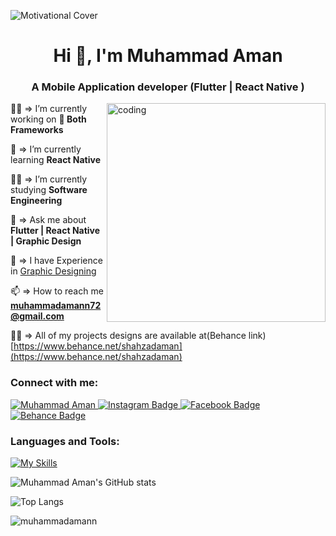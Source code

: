 ![Motivational Cover](https://github.com/MuhammadAmann/MuhammadAmann/assets/109753345/4ced55b0-c89d-4b5c-b39c-66afae3221a1)

<h1 align="center">Hi 👋, I'm Muhammad Aman</h1>


<h3 align="center">A Mobile Application developer (Flutter | React Native )</h3>
 <img align="right" alt="coding" width="350" src="https://user-images.githubusercontent.com/74038190/212750147-854a394f-fee9-4080-9770-78a4b7ece53f.gif"

👨‍💻 => I’m currently working on **📱 Both Frameworks**

🌱 => I’m currently learning **React Native**

👨‍🎓 => I’m currently studying **Software Engineering**

💬 => Ask me about **Flutter | React Native | Graphic Design**

🎨 => I have Experience in [Graphic Designing](https://www.behance.net/shahzadaman)

📫 => How to reach me **muhammadamann72@gmail.com**

👨‍💻 => All of my projects designs are available at(Behance link) [https://www.behance.net/shahzadaman](https://www.behance.net/shahzadaman)




<h3 align="left">Connect with me:</h3>
<div id="badges">
 <a href="https://www.linkedin.com/in/m-amann/">
    <img src="https://img.shields.io/badge/LinkedIn-blue?style=for-the-badge&logo=linkedin&logoColor=white" alt="Muhammad Aman"/>
   <a href="https://www.instagram.com/dev.inventive">
    <img src="https://img.shields.io/badge/Instagram-purple?style=for-the-badge&logo=instagram&logoColor=white" alt="Instagram Badge"/>
  </a>
   <a href="https://www.facebook.com/SWdesigns720">
    <img src="https://img.shields.io/badge/Facebook-blue?style=for-the-badge&logo=facebook&logoColor=white" alt="Facebook Badge"/>
  </a>
 <a href="https://www.behance.net/shahzadaman">
    <img src="https://img.shields.io/badge/Behance-blue?style=for-the-badge&logo=behance&logoColor=white" alt="Behance Badge"/>
</a>

</div>

### Languages and Tools:
[![My Skills](https://skillicons.dev/icons?i=cpp,flutter,dart,react,javascript,css,redux,mysql,firebase,github,vscode,postman,figma,photoshop,illustrator&perline=5)](https://skillicons.dev)


![Muhammad Aman's GitHub stats](https://github-readme-stats.vercel.app/api?username=muhammadamann&show_icons=true&theme=dark)

![Top Langs](https://github-readme-stats.vercel.app/api/top-langs/?username=muhammadamann&theme=dark)
 
  <p>
    <img align="center" src="https://github-readme-streak-stats.herokuapp.com/?user=muhammadamann&theme=dark&background=90,121212,904e95&title_color=fff&text_color=fff&ring=fff&fire=fff" alt="muhammadamann" />
  </p>
